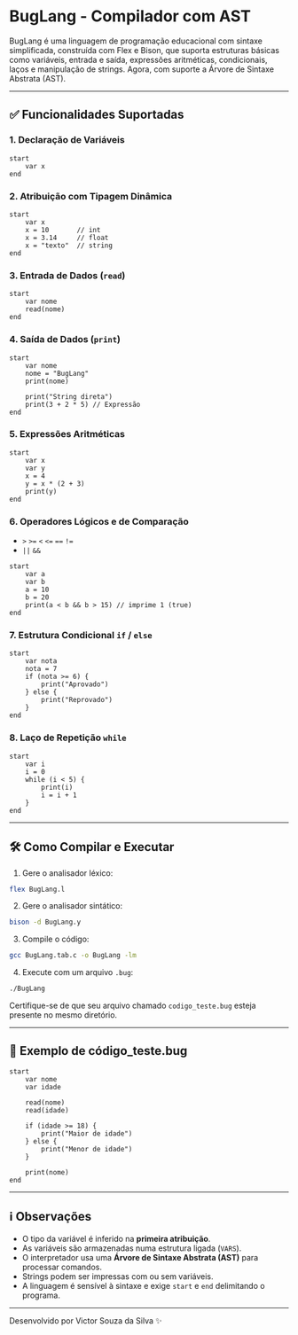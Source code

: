 # BugLang - Compilador com AST

BugLang é uma linguagem de programação educacional com sintaxe simplificada, construída com Flex e Bison, que suporta estruturas básicas como variáveis, entrada e saída, expressões aritméticas, condicionais, laços e manipulação de strings. Agora, com suporte a Árvore de Sintaxe Abstrata (AST).

---

## ✅ Funcionalidades Suportadas

### 1. Declaração de Variáveis

```buglang
start
    var x
end
```

### 2. Atribuição com Tipagem Dinâmica

```buglang
start
    var x
    x = 10       // int
    x = 3.14     // float
    x = "texto"  // string
end
```

### 3. Entrada de Dados (`read`)

```buglang
start
    var nome
    read(nome)
end
```

### 4. Saída de Dados (`print`)

```buglang
start
    var nome
    nome = "BugLang"
    print(nome)

    print("String direta")
    print(3 + 2 * 5) // Expressão
end
```

### 5. Expressões Aritméticas

```buglang
start
    var x
    var y
    x = 4
    y = x * (2 + 3)
    print(y)
end
```

### 6. Operadores Lógicos e de Comparação

- `>` `>=` `<` `<=` `==` `!=`
- `||` `&&`

```buglang
start
    var a
    var b
    a = 10
    b = 20
    print(a < b && b > 15) // imprime 1 (true)
end
```

### 7. Estrutura Condicional `if` / `else`

```buglang
start
    var nota
    nota = 7
    if (nota >= 6) {
        print("Aprovado")
    } else {
        print("Reprovado")
    }
end
```

### 8. Laço de Repetição `while`

```buglang
start
    var i
    i = 0
    while (i < 5) {
        print(i)
        i = i + 1
    }
end
```

---

## 🛠️ Como Compilar e Executar

1. Gere o analisador léxico:

```bash
flex BugLang.l
```

2. Gere o analisador sintático:

```bash
bison -d BugLang.y
```

3. Compile o código:

```bash
gcc BugLang.tab.c -o BugLang -lm
```

4. Execute com um arquivo `.bug`:

```bash
./BugLang
```

Certifique-se de que seu arquivo chamado `codigo_teste.bug` esteja presente no mesmo diretório.

---

## 📁 Exemplo de código_teste.bug

```buglang
start
    var nome
    var idade

    read(nome)
    read(idade)

    if (idade >= 18) {
        print("Maior de idade")
    } else {
        print("Menor de idade")
    }

    print(nome)
end
```

---

## ℹ️ Observações

- O tipo da variável é inferido na **primeira atribuição**.
- As variáveis são armazenadas numa estrutura ligada (`VARS`).
- O interpretador usa uma **Árvore de Sintaxe Abstrata (AST)** para processar comandos.
- Strings podem ser impressas com ou sem variáveis.
- A linguagem é sensível à sintaxe e exige `start` e `end` delimitando o programa.

---

Desenvolvido por Victor Souza da Silva ✨
